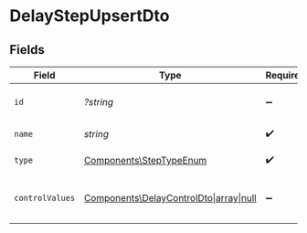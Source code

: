 # DelayStepUpsertDto


## Fields

| Field                                                                                               | Type                                                                                                | Required                                                                                            | Description                                                                                         |
| --------------------------------------------------------------------------------------------------- | --------------------------------------------------------------------------------------------------- | --------------------------------------------------------------------------------------------------- | --------------------------------------------------------------------------------------------------- |
| `id`                                                                                                | *?string*                                                                                           | :heavy_minus_sign:                                                                                  | Unique identifier of the step                                                                       |
| `name`                                                                                              | *string*                                                                                            | :heavy_check_mark:                                                                                  | Name of the step                                                                                    |
| `type`                                                                                              | [Components\StepTypeEnum](../../Models/Components/StepTypeEnum.md)                                  | :heavy_check_mark:                                                                                  | Type of the step                                                                                    |
| `controlValues`                                                                                     | [Components\DelayControlDto\|array\|null](../../Models/Components/DelayStepUpsertDtoControlValues.md) | :heavy_minus_sign:                                                                                  | Control values for the Delay step.                                                                  |